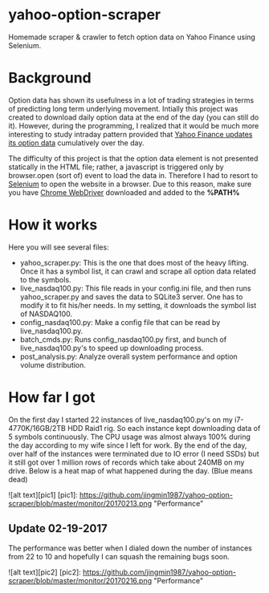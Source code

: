 # yahoo-option-scraper
Homemade scraper &amp; crawler to fetch option data on Yahoo Finance using Selenium.

# Background
Option data has shown its usefulness in a lot of trading strategies in terms of predicting long term underlying movement. Intially this project was created to download daily option data at the end of the day (you can still do it). However, during the programming, I realized that it would be much more interesting to study intraday pattern provided that [Yahoo Finance updates its option data](http://finance.yahoo.com/quote/SPY/options?p=SPY) cumulatively over the day.

The difficulty of this project is that the option data element is not presented statically in the HTML file; rather, a javascript is triggered only by browser.open (sort of) event to load the data in. Therefore I had to resort to [Selenium](http://selenium-python.readthedocs.io/) to open the website in a browser. Due to this reason, make sure you have [Chrome WebDriver](https://chromedriver.storage.googleapis.com/index.html?path=2.27/) downloaded and added to the **%PATH%**

# How it works
Here you will see several files:
* yahoo_scraper.py: This is the one that does most of the heavy lifting. Once it has a symbol list, it can crawl and scrape all option data related to the symbols.
* live_nasdaq100.py: This file reads in your config.ini file, and then runs yahoo_scraper.py and saves the data to SQLite3 server. One has to modify it to fit his/her needs. In my setting, it downloads the symbol list of NASDAQ100.
* config_nasdaq100.py: Make a config file that can be read by live_nasdaq100.py.
* batch_cmds.py: Runs config_nasdaq100.py first, and bunch of live_nasdaq100.py's to speed up downloading process.
* post_analysis.py: Analyze overall system performance and option volume distribution.

# How far I got
On the first day I started 22 instances of live_nasdaq100.py's on my i7-4770K/16GB/2TB HDD Raid1 rig. So each instance kept downloading data of 5 symbols continuously. The CPU usage was almost always 100% during the day according to my wife since I left for work. By the end of the day, over half of the instances were terminated due to IO error (I need SSDs) but it still got over 1 million rows of records which take about 240MB on my drive. Below is a heat map of what happened during the day. (Blue means dead)

![alt text][pic1]
[pic1]: https://github.com/jingmin1987/yahoo-option-scraper/blob/master/monitor/20170213.png "Performance"

## Update 02-19-2017
The performance was better when I dialed down the number of instances from 22 to 10 and hopefully I can squash the remaining bugs soon.

![alt text][pic2]
[pic2]: https://github.com/jingmin1987/yahoo-option-scraper/blob/master/monitor/20170216.png "Performance"


